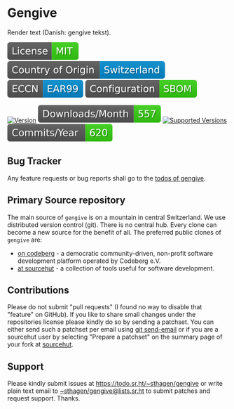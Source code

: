 # Gengive

Render text (Danish: gengive tekst).

[![license](badges/license-spdx-mit.svg)](https://git.sr.ht/~sthagen/gengive/tree/default/item/LICENSE)
[![Country of Origin](badges/country-of-origin-name-switzerland-neutral.svg)](https://git.sr.ht/~sthagen/gengive/tree/default/item/COUNTRY-OF-ORIGIN)
[![Export Classification Control Number (ECCN)](badges/export-control-classification-number_eccn-ear99-neutral.svg)](https://git.sr.ht/~sthagen/gengive/tree/default/item/EXPORT-CONTROL-CLASSIFICATION-NUMBER)
[![Configuration](badges/configuration-sbom.svg)](third-party/index.html)

[![Version](https://img.shields.io/pypi/v/gengive.svg?style=flat)](https://pypi.python.org/pypi/gengive/)
[![Downloads](docs/badges/downloads-per-month.svg)](https://pepy.tech/project/gengive)
[![Supported Versions](https://img.shields.io/pypi/pyversions/gengive.svg?style=flat)](https://pypi.python.org/pypi/gengive/)
[![Maintenance Status](docs/badges/commits-per-year.svg)](https://git.sr.ht/~sthagen/gengive/log)

## Bug Tracker

Any feature requests or bug reports shall go to the [todos of gengive](https://todo.sr.ht/~sthagen/gengive).

## Primary Source repository

The main source of `gengive` is on a mountain in central Switzerland.
We use distributed version control (git).
There is no central hub.
Every clone can become a new source for the benefit of all.
The preferred public clones of `gengive` are:

* [on codeberg](https://codeberg.org/sthagen/gengive) - a democratic community-driven, non-profit software development platform operated by Codeberg e.V.
* [at sourcehut](https://git.sr.ht/~sthagen/gengive) - a collection of tools useful for software development.

## Contributions

Please do not submit "pull requests" (I found no way to disable that "feature" on GitHub).
If you like to share small changes under the repositories license please kindly do so by sending a patchset.
You can either send such a patchset per email using [git send-email](https://git-send-email.io) or 
if you are a sourcehut user by selecting "Prepare a patchset" on the summary page of your fork at [sourcehut](https://git.sr.ht/).

## Support

Please kindly submit issues at <https://todo.sr.ht/~sthagen/gengive> or write plain text email to <~sthagen/gengive@lists.sr.ht> to submit patches and request support. Thanks.
